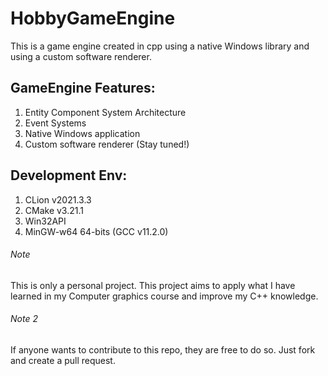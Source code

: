 # HobbyGameEngine
This is a game engine created in cpp using a native Windows library and using a custom software renderer.

## GameEngine Features: 

1.  Entity Component System Architecture
2.  Event Systems
3.  Native Windows application
4.  Custom software renderer (Stay tuned!)

## Development Env:

1.  CLion v2021.3.3
2.  CMake v3.21.1
3.  Win32API
4.  MinGW-w64 64-bits (GCC v11.2.0)

###### Note
This is only a personal project. This project aims to apply what I have learned in my Computer graphics course and improve my C++ knowledge.

###### Note 2
If anyone wants to contribute to this repo, they are free to do so. Just fork and create a pull request.

